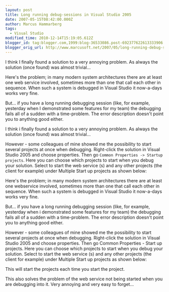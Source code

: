 ```yaml
---
layout: post
title: Long running debug-sessions in Visual Studio 2005
date: 2007-05-15T08:42:00.000Z
author: Marcus Hammarberg
tags:
  - Visual Studio
modified_time: 2010-12-14T15:19:05.612Z
blogger_id: tag:blogger.com,1999:blog-36533086.post-692377622613333906
blogger_orig_url: http://www.marcusoft.net/2007/05/long-running-debug-sessions-in-visual.html
---
```


I think I finally found a solution to a very annoying problem. As always the solution (once found) was almost trivial...

Here's the problem; in many modern system architectures there are at least one web service involved, sometimes more than one that call each other in sequence. When such a system is debugged in Visual Studio it now-a-days works very fine.

But... if you have a long running debugging session (like, for example, yesterday when I demonstrated some features for my team) the debugging fails all of a sudden with a time-problem. The error description doesn't point you to anything good either.

I think i finally found a solution to a very annoying problem. As always the solution (once found) was almost trivial...

However - some colleagues of mine showed me the possibility to start several projects at once when debugging. Right-click the solution in Visual Studio 2005 and choose properties. Then go `Common Properties -> Startup projects`. Here you can choose which projects to start when you debug your solution. Select to start the web service (s) and any other
projects (the client for example) under Multiple Start up projects as shown below:

Here's the problem; in many modern system architectures there are at least one webservice involved, sometimes more than one that call each other in sequence. When such a system is debugged in Visual Studio it now-a-days works very fine.

But... if you have a long running debugging session (like, for example, yesterday when i demonstrated some features for my team) the debugging fails all of a sudden with a time-problem. The error description doesn't point you to anything good either.

However - some colleagues of mine showed me the possibility to start several projects at once when debugging. Right-click the solution in Visual Studio 2005 and choose properties. Then go Common Properties - Start up projects. Here you can choose which projects to start when you debug your solution. Select to start the web service (s) and any other projects (the client for example) under Multiple Start up projects as shown below:

This will start the projects each time you start the project.

This also solves the problem of the web service not being started when you are debugging into it. Very annoying and very easy to forget...
